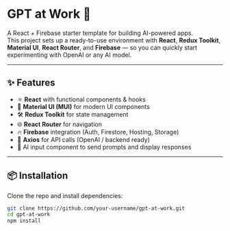 # GPT at Work 🚀

A React + Firebase starter template for building AI-powered apps.  
This project sets up a ready-to-use environment with **React**, **Redux Toolkit**, **Material UI**, **React Router**, and **Firebase** — so you can quickly start experimenting with OpenAI or any AI model.

---

## ✨ Features
- ⚛️ **React** with functional components & hooks  
- 🎨 **Material UI (MUI)** for modern UI components  
- 🛠 **Redux Toolkit** for state management  
- 🌐 **React Router** for navigation  
- 🔥 **Firebase** integration (Auth, Firestore, Hosting, Storage)  
- 📡 **Axios** for API calls (OpenAI / backend ready)  
- 📝 AI input component to send prompts and display responses  

---

## 📦 Installation

Clone the repo and install dependencies:

```bash
git clone https://github.com/your-username/gpt-at-work.git
cd gpt-at-work
npm install
```